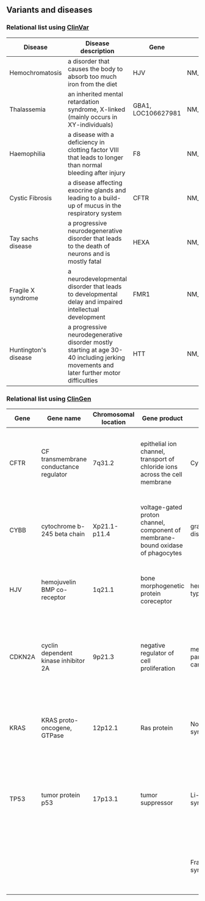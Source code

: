 ## Variants and diseases

### Relational list using [ClinVar](https://www.ncbi.nlm.nih.gov/clinvar/)

|Disease|Disease description|Gene|Variants（HGVS)|
|-------|-------------------|----|--------|
|Hemochromatosis|a disorder that causes the body to absorb too much iron from the diet|HJV|NM_213653.4:c.187C>T|
|Thalassemia|an inherited mental retardation syndrome, X-linked (mainly occurs in XY-individuals)|GBA1, LOC106627981|NM_000157.4:c.695G>A|
|Haemophilia|a disease with a deficiency in clotting factor VIII that leads to longer than normal bleeding after injury|F8|NM_000132.4:c.5302C>T|
|Cystic Fibrosis|a disease affecting exocrine glands and leading to a build-up of mucus in the respiratory system|CFTR|NM_000492.4:c.662del|
|Tay sachs disease|a progressive neurodegenerative disorder that leads to the death of neurons and is mostly fatal|HEXA|NM_000520.6:c.1385A>T|
|Fragile X syndrome|a neurodevelopmental disorder that leads to developmental delay and impaired intellectual development|FMR1|NM_002024.6:c.433G>T|
|Huntington's disease|a progressive neurodegenerative disorder mostly starting at age 30-40 including jerking movements and later further motor difficulties|HTT|NM_001388492.1:c.4638C>G|


### Relational list using [ClinGen](https://clinicalgenome.org/)

|Gene|Gene name|Chromosomal location|Gene product|Disease|Disease description|
|----|---------|--------------------|------------|-------|-------------------|
|CFTR|CF transmembrane conductance regulator|7q31.2|epithelial ion channel, transport of chloride ions across the cell membrane|Cystic fibrosis|a genetic disorder characterized by the production of sweat with a high salt content and mucus secretions with an abnormal viscosity|		 |
|CYBB|cytochrome b-245 beta chain |Xp21.1-p11.4|voltage-gated proton channel, component of membrane-bound oxidase of phagocytes|granulomatous disease|a chronic, X-linked disease with impaired phagocytes leading to high susceptibility to bacterial and fungal infections|
|HJV|hemojuvelin BMP co-receptor|1q21.1|bone morphogenetic protein coreceptor|hemochromatosis type 2A|severe iron overload leading to hypogonadism, cardiomyophathy, glucose intolerance and diabetes|
|CDKN2A|cyclin dependent kinase inhibitor 2A|9p21.3|negative regulator of cell proliferation|melanoma-pancreatic cancer syndrome|an inherited cancer predisposition syndrome leading to a higher risk of the development of malignant melanoma and/or pancreating cancer|
|KRAS|KRAS proto-oncogene, GTPase|12p12.1|Ras protein|Noonan syndrome|a syndrome including short stature, congenital heart defect and differing developmental delay|
|TP53|tumor protein p53|17p13.1|tumor suppressor|Li-Fraumeni syndrome 1|a cancer predisposition syndrome with higher risks for different malignancies such as breast cancer, CNS tumors or osteosarcomas|
|	 |		    |		|		|Fragile X syndrome|a genetic disorder characterized by mild-to-moderate intellectual disability|


